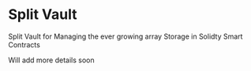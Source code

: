 # Split Vault

Split Vault for Managing the ever growing array Storage in Solidty Smart Contracts 

Will add more details soon
